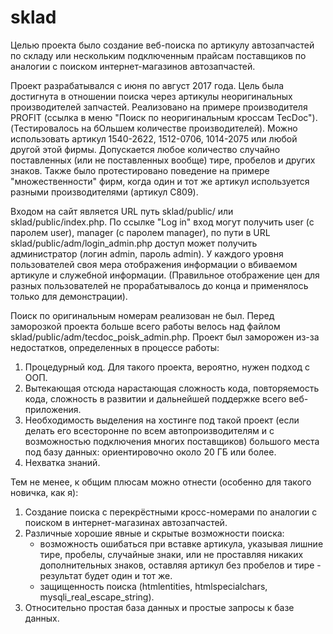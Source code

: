 # sklad
Целью проекта было создание веб-поиска по артикулу автозапчастей по складу или нескольким подключенным прайсам поставщиков по аналогии с поиском интернет-магазинов автозапчастей.

Проект разрабатывался с июня по август 2017 года.
Цель была достигнута в отношении поиска через артикулы неоригинальных производителей запчастей. 
Реализовано на примере производителя PROFIT (ссылка в меню "Поиск по неоригинальным кроссам TecDoc"). (Тестировалось на бОльшем количестве производителей). Можно использовать артикул 1540-2622, 1512-0706, 1014-2075 или любой другой этой фирмы. Допускается любое количество случайно поставленных (или не поставленных вообще) тире, пробелов и других знаков. Также было протестировано поведение на примере "множественности" фирм, когда один и тот же артикул используется разными производителями (артикул C809).

Входом на сайт является URL путь sklad/public/ или sklad/public/index.php.
По ссылке "Log in" вход могут получить user (с паролем user), manager (с паролем manager), по пути в URL sklad/public/adm/login_admin.php доступ может получить администратор (логин admin, пароль admin).
У каждого уровня пользователей своя мера отображения информации о вбиваемом артикуле и служебной информации. (Правильное отображение цен для разных пользователей не прорабатывалось до конца и применялось только для демонстрации).

Поиск по оригинальным номерам реализован не был.
Перед заморозкой проекта больше всего работы велось над файлом sklad/public/adm/tecdoc_poisk_admin.php.
Проект был заморожен из-за недостатков, определенных в процессе работы:
1. Процедурный код. Для такого проекта, вероятно, нужен подход с ООП.
2. Вытекающая отсюда нарастающая сложность кода, повторяемость кода, сложность в развитии и дальнейшей поддержке всего веб-приложения.
3. Необходимость выделения на хостинге под такой проект (если делать его всесторонне по всем автопроизводителям и с возможностью подключения многих поставщиков) большого места под базу данных: ориентировочно около 20 ГБ или более.
4. Нехватка знаний.

Тем не менее, к общим плюсам можно отнести (особенно для такого новичка, как я):
1. Создание поиска с перекрёстными кросс-номерами по аналогии с поиском в интернет-магазинах автозапчастей.
2. Различные хорошие явные и скрытые возможности поиска: 
	-	возможность ошибаться при вставке артикула, указывая лишние тире, пробелы, случайные знаки, или не проставляя никаких дополнительных знаков, оставляя артикул без пробелов и тире - результат будет один и тот же.
	-	защищенность поиска (htmlentities, htmlspecialchars, mysqli_real_escape_string).
3. Относительно простая база данных и простые запросы к базе данных.
